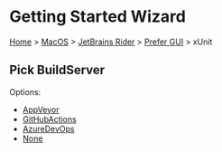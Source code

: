 # Getting Started Wizard

[Home](/docs/wiz/readme.md) > [MacOS](MacOS.md) > [JetBrains Rider](MacOS_Rider.md) > [Prefer GUI](MacOS_Rider_Gui.md) > xUnit

## Pick BuildServer

Options:
 * [AppVeyor](MacOS_Rider_Gui_xUnit_AppVeyor.md)
 * [GitHubActions](MacOS_Rider_Gui_xUnit_GitHubActions.md)
 * [AzureDevOps](MacOS_Rider_Gui_xUnit_AzureDevOps.md)
 * [None](MacOS_Rider_Gui_xUnit_None.md)

